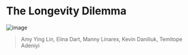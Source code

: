 # The Longevity Dilemma

![image](https://user-images.githubusercontent.com/108758105/205764294-0b5d9491-ea83-4524-a233-3e2e228882c6.png)
>Amy Ying Lin, Elina Dart, Manny Linares, Kevin Daniliuk, Temitope Adeniyi

